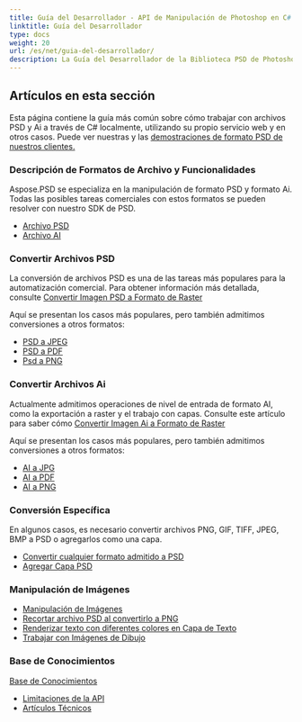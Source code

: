 ```yaml
---
title: Guía del Desarrollador - API de Manipulación de Photoshop en C# .NET
linktitle: Guía del Desarrollador
type: docs
weight: 20
url: /es/net/guia-del-desarrollador/
description: La Guía del Desarrollador de la Biblioteca PSD de Photoshop en C# explica cómo utilizar C# para trabajar con archivos PSD y Ai localmente, a través de su propio servicio web o en otros casos.
---
```


## **Artículos en esta sección**
Esta página contiene la guía más común sobre cómo trabajar con archivos PSD y Ai a través de C# localmente, utilizando su propio servicio web y en otros casos. Puede ver nuestras y las [demostraciones de formato PSD de nuestros clientes.](/psd/es/net/showcases/)

### **Descripción de Formatos de Archivo y Funcionalidades**
Aspose.PSD se especializa en la manipulación de formato PSD y formato Ai. Todas las posibles tareas comerciales con estos formatos se pueden resolver con nuestro SDK de PSD.

- [Archivo PSD](/psd/es/net/psd-file/)
- [Archivo AI](/psd/es/net/ai-adobe-illustrator-format/)

### **Convertir Archivos PSD**
La conversión de archivos PSD es una de las tareas más populares para la automatización comercial. Para obtener información más detallada, consulte [Convertir Imagen PSD a Formato de Raster](/psd/es/net/converting-psd-image-to-raster-format/)

Aquí se presentan los casos más populares, pero también admitimos conversiones a otros formatos:

- [PSD a JPEG](/psd/es/net/psd-to-jpg/) 
- [PSD a PDF](/psd/es/net/psd-to-pdf/) 
- [Psd a PNG](/psd/es/net/psd-to-png/) 

### **Convertir Archivos Ai**
Actualmente admitimos operaciones de nivel de entrada de formato AI, como la exportación a raster y el trabajo con capas. Consulte este artículo para saber cómo [Convertir Imagen Ai a Formato de Raster](/psd/es/net/converting-ai-image-to-raster-format/)

Aquí se presentan los casos más populares, pero también admitimos conversiones a otros formatos:

- [AI a JPG](/psd/es/net/ai-to-jpg/) 
- [AI a PDF](/psd/es/net/ai-to-pdf/) 
- [AI a PNG](/psd/es/net/ai-to-png/)

### **Conversión Específica**
En algunos casos, es necesario convertir archivos PNG, GIF, TIFF, JPEG, BMP a PSD o agregarlos como una capa.

- [Convertir cualquier formato admitido a PSD](/psd/es/net/convert-image-to-psd-format/)
- [Agregar Capa PSD](/psd/es/net/add-layer-to-psd/)

### **Manipulación de Imágenes**
- [Manipulación de Imágenes](/psd/es/net/manipulating-images/)
- [Recortar archivo PSD al convertirlo a PNG](/psd/es/net/cropping-psd-file-while-converting-to-png/)
- [Renderizar texto con diferentes colores en Capa de Texto](/psd/es/net/working-with-drawing-images/)
- [Trabajar con Imágenes de Dibujo](/psd/es/net/working-with-drawing-images/) 

### **Base de Conocimientos**
[Base de Conocimientos](/psd/es/net/knowledge-base/) 

- [Limitaciones de la API](/psd/es/net/api-limitations/) 
- [Artículos Técnicos](/psd/es/net/technical-articles/) 
